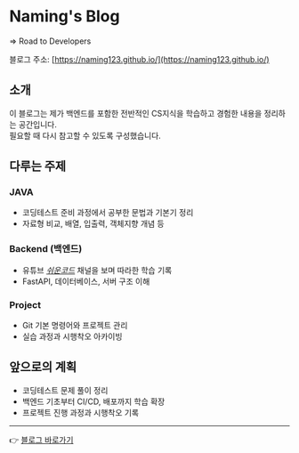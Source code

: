# Naming's Blog
=> Road to Developers

블로그 주소: [https://naming123.github.io/](https://naming123.github.io/)

## 소개
이 블로그는 제가 백엔드를 포함한 전반적인 CS지식을 학습하고 경험한 내용을 정리하는 공간입니다.  
필요할 때 다시 참고할 수 있도록 구성했습니다.

## 다루는 주제

### JAVA
- 코딩테스트 준비 과정에서 공부한 문법과 기본기 정리  
- 자료형 비교, 배열, 입출력, 객체지향 개념 등  

### Backend (백엔드)
- 유튜브 [*쉬운코드*](https://www.youtube.com/channel/UCReNwSTQ1RqDZDnG9Qz_gyg) 채널을 보며 따라한 학습 기록  
- FastAPI, 데이터베이스, 서버 구조 이해  

### Project
- Git 기본 명령어와 프로젝트 관리  
- 실습 과정과 시행착오 아카이빙  

## 앞으로의 계획
- 코딩테스트 문제 풀이 정리  
- 백엔드 기초부터 CI/CD, 배포까지 학습 확장  
- 프로젝트 진행 과정과 시행착오 기록  

---

👉 [블로그 바로가기](https://naming123.github.io/)
